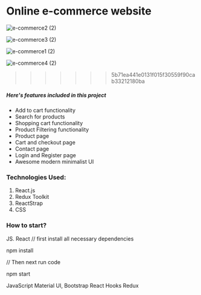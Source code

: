 
# Online e-commerce website 

![e-commerce2 (2)](https://user-images.githubusercontent.com/52706075/199468768-ce611bd9-4e08-40da-8b10-3963c33954d6.png)

![e-commerce3 (2)](https://user-images.githubusercontent.com/52706075/199468851-60601105-735e-46fb-9bb0-ed4e2d7ac828.png)

![e-commerce1 (2)](https://user-images.githubusercontent.com/52706075/199468916-ac220e78-748b-40ae-921d-68b9da96218c.png)

![e-commerce4 (2)](https://user-images.githubusercontent.com/52706075/199468954-ab766351-e1f9-4e9a-9a87-cde7af1f79b6.png)
>>>>>>> 5b71ea441e0131f015f30559f90cab33212180ba

##### Here's features included in this project

- Add to cart functionality
- Search for products
- Shopping cart functionality
- Product Filtering functionality
- Product page
- Cart and checkout page
- Contact page
- Login and Register page
- Awesome modern minimalist UI

### Technologies Used:


1. React.js
2. Redux Toolkit
3. ReactStrap
4. CSS

### How to start?



JS. React
// first install all necessary dependencies

npm install 

// Then  next run code

npm start



JavaScript
Material UI, Bootstrap
React
Hooks
Redux
